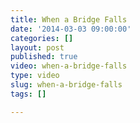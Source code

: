 ```yaml
---
title: When a Bridge Falls
date: '2014-03-03 09:00:00'
categories: []
layout: post
published: true
video: when-a-bridge-falls
type: video
slug: when-a-bridge-falls
tags: []

---
```

